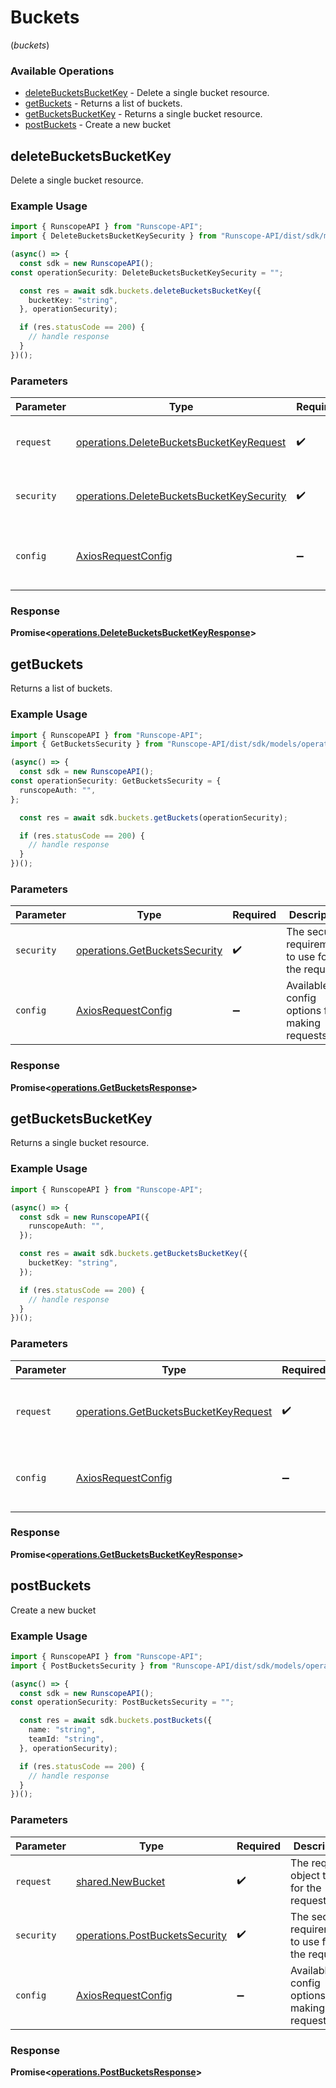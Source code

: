 # Buckets
(*buckets*)

### Available Operations

* [deleteBucketsBucketKey](#deletebucketsbucketkey) - Delete a single bucket resource.
* [getBuckets](#getbuckets) - Returns a list of buckets.
* [getBucketsBucketKey](#getbucketsbucketkey) - Returns a single bucket resource.
* [postBuckets](#postbuckets) - Create a new bucket

## deleteBucketsBucketKey

Delete a single bucket resource.

### Example Usage

```typescript
import { RunscopeAPI } from "Runscope-API";
import { DeleteBucketsBucketKeySecurity } from "Runscope-API/dist/sdk/models/operations";

(async() => {
  const sdk = new RunscopeAPI();
const operationSecurity: DeleteBucketsBucketKeySecurity = "";

  const res = await sdk.buckets.deleteBucketsBucketKey({
    bucketKey: "string",
  }, operationSecurity);

  if (res.statusCode == 200) {
    // handle response
  }
})();
```

### Parameters

| Parameter                                                                                              | Type                                                                                                   | Required                                                                                               | Description                                                                                            |
| ------------------------------------------------------------------------------------------------------ | ------------------------------------------------------------------------------------------------------ | ------------------------------------------------------------------------------------------------------ | ------------------------------------------------------------------------------------------------------ |
| `request`                                                                                              | [operations.DeleteBucketsBucketKeyRequest](../../models/operations/deletebucketsbucketkeyrequest.md)   | :heavy_check_mark:                                                                                     | The request object to use for the request.                                                             |
| `security`                                                                                             | [operations.DeleteBucketsBucketKeySecurity](../../models/operations/deletebucketsbucketkeysecurity.md) | :heavy_check_mark:                                                                                     | The security requirements to use for the request.                                                      |
| `config`                                                                                               | [AxiosRequestConfig](https://axios-http.com/docs/req_config)                                           | :heavy_minus_sign:                                                                                     | Available config options for making requests.                                                          |


### Response

**Promise<[operations.DeleteBucketsBucketKeyResponse](../../models/operations/deletebucketsbucketkeyresponse.md)>**


## getBuckets

Returns a list of buckets.

### Example Usage

```typescript
import { RunscopeAPI } from "Runscope-API";
import { GetBucketsSecurity } from "Runscope-API/dist/sdk/models/operations";

(async() => {
  const sdk = new RunscopeAPI();
const operationSecurity: GetBucketsSecurity = {
  runscopeAuth: "",
};

  const res = await sdk.buckets.getBuckets(operationSecurity);

  if (res.statusCode == 200) {
    // handle response
  }
})();
```

### Parameters

| Parameter                                                                      | Type                                                                           | Required                                                                       | Description                                                                    |
| ------------------------------------------------------------------------------ | ------------------------------------------------------------------------------ | ------------------------------------------------------------------------------ | ------------------------------------------------------------------------------ |
| `security`                                                                     | [operations.GetBucketsSecurity](../../models/operations/getbucketssecurity.md) | :heavy_check_mark:                                                             | The security requirements to use for the request.                              |
| `config`                                                                       | [AxiosRequestConfig](https://axios-http.com/docs/req_config)                   | :heavy_minus_sign:                                                             | Available config options for making requests.                                  |


### Response

**Promise<[operations.GetBucketsResponse](../../models/operations/getbucketsresponse.md)>**


## getBucketsBucketKey

Returns a single bucket resource.

### Example Usage

```typescript
import { RunscopeAPI } from "Runscope-API";

(async() => {
  const sdk = new RunscopeAPI({
    runscopeAuth: "",
  });

  const res = await sdk.buckets.getBucketsBucketKey({
    bucketKey: "string",
  });

  if (res.statusCode == 200) {
    // handle response
  }
})();
```

### Parameters

| Parameter                                                                                      | Type                                                                                           | Required                                                                                       | Description                                                                                    |
| ---------------------------------------------------------------------------------------------- | ---------------------------------------------------------------------------------------------- | ---------------------------------------------------------------------------------------------- | ---------------------------------------------------------------------------------------------- |
| `request`                                                                                      | [operations.GetBucketsBucketKeyRequest](../../models/operations/getbucketsbucketkeyrequest.md) | :heavy_check_mark:                                                                             | The request object to use for the request.                                                     |
| `config`                                                                                       | [AxiosRequestConfig](https://axios-http.com/docs/req_config)                                   | :heavy_minus_sign:                                                                             | Available config options for making requests.                                                  |


### Response

**Promise<[operations.GetBucketsBucketKeyResponse](../../models/operations/getbucketsbucketkeyresponse.md)>**


## postBuckets

Create a new bucket

### Example Usage

```typescript
import { RunscopeAPI } from "Runscope-API";
import { PostBucketsSecurity } from "Runscope-API/dist/sdk/models/operations";

(async() => {
  const sdk = new RunscopeAPI();
const operationSecurity: PostBucketsSecurity = "";

  const res = await sdk.buckets.postBuckets({
    name: "string",
    teamId: "string",
  }, operationSecurity);

  if (res.statusCode == 200) {
    // handle response
  }
})();
```

### Parameters

| Parameter                                                                        | Type                                                                             | Required                                                                         | Description                                                                      |
| -------------------------------------------------------------------------------- | -------------------------------------------------------------------------------- | -------------------------------------------------------------------------------- | -------------------------------------------------------------------------------- |
| `request`                                                                        | [shared.NewBucket](../../models/shared/newbucket.md)                             | :heavy_check_mark:                                                               | The request object to use for the request.                                       |
| `security`                                                                       | [operations.PostBucketsSecurity](../../models/operations/postbucketssecurity.md) | :heavy_check_mark:                                                               | The security requirements to use for the request.                                |
| `config`                                                                         | [AxiosRequestConfig](https://axios-http.com/docs/req_config)                     | :heavy_minus_sign:                                                               | Available config options for making requests.                                    |


### Response

**Promise<[operations.PostBucketsResponse](../../models/operations/postbucketsresponse.md)>**

